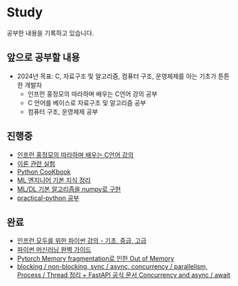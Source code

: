 # Study
공부한 내용을 기록하고 있습니다.

## 앞으로 공부할 내용
- 2024년 목표: C, 자료구조 및 알고리즘, 컴퓨터 구조, 운영체제를 아는 기초가 튼튼한 개발자
    - 인프런 홍정모의 따라하며 배우는 C언어 강의 공부
    - C 언어를 베이스로 자료구조 및 알고리즘 공부
    - 컴퓨터 구조, 운영체제 공부

## 진행중
- [인프런 홍정모의 따라하며 배우는 C언어 강의](inflearn-learn-c/)
- [이론 관련 실험](experiment/)
- [Python CooKbook](python-cookbook-book/)
- [ML 엔지니어 기본 지식 정리](ml-engineer-interview/)
- [ML/DL 기본 알고리즘을 numpy로 구현](ml-dl-basic-algorithm-numpy-implement/)
- [practical-python 공부](practical-python/)

## 완료
- [인프런 모두를 위한 파이썬 강의 - 기초, 중급, 고급](inflearn-python-for-everyone/)
- [파이썬 머신러닝 완벽 가이드](python-ml-perfect-guide-book/)
- [Pytorch Memory fragmentation로 인한 Out of Memory](pytorch/pytorch-memory-fragmentation-oom.md)
- [blocking / non-blocking, sync / async, concurrency / parallelism, Process / Thread 정리 + FastAPI 공식 문서 Concurrency and async / await](concurrent-programming/blocking-non-blocking-and-sync-async-and-concurrency-parallelism.md)
